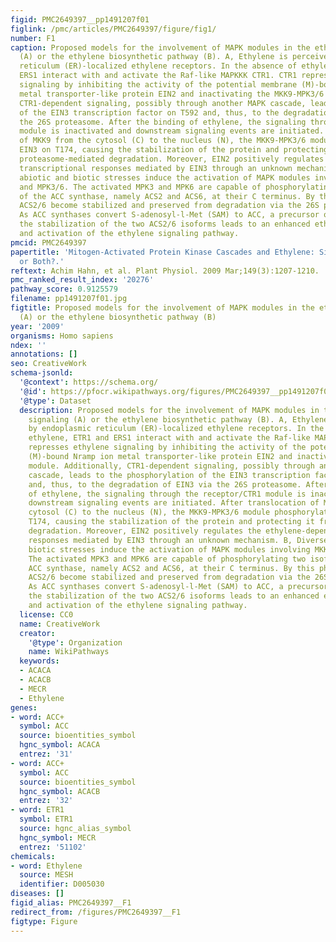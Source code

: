 ```yaml
---
figid: PMC2649397__pp1491207f01
figlink: /pmc/articles/PMC2649397/figure/fig1/
number: F1
caption: Proposed models for the involvement of MAPK modules in the ethylene signaling
  (A) or the ethylene biosynthetic pathway (B). A, Ethylene is perceived by endoplasmic
  reticulum (ER)-localized ethylene receptors. In the absence of ethylene, ETR1 and
  ERS1 interact with and activate the Raf-like MAPKKK CTR1. CTR1 represses ethylene
  signaling by inhibiting the activity of the potential membrane (M)-bound Nramp ion
  metal transporter-like protein EIN2 and inactivating the MKK9-MPK3/6 module. Additionally,
  CTR1-dependent signaling, possibly through another MAPK cascade, leads to the phosphorylation
  of the EIN3 transcription factor on T592 and, thus, to the degradation of EIN3 via
  the 26S proteasome. After the binding of ethylene, the signaling through the receptor/CTR1
  module is inactivated and downstream signaling events are initiated. After translocation
  of MKK9 from the cytosol (C) to the nucleus (N), the MKK9-MPK3/6 module phosphorylates
  EIN3 on T174, causing the stabilization of the protein and protecting it from 26S
  proteasome-mediated degradation. Moreover, EIN2 positively regulates the ethylene-dependent
  transcriptional responses mediated by EIN3 through an unknown mechanism. B, Diverse
  abiotic and biotic stresses induce the activation of MAPK modules involving MKK4/5/9
  and MPK3/6. The activated MPK3 and MPK6 are capable of phosphorylating two isoforms
  of the ACC synthase, namely ACS2 and ACS6, at their C terminus. By this phosphorylation,
  ACS2/6 become stabilized and preserved from degradation via the 26S proteasome.
  As ACC synthases convert S-adenosyl-l-Met (SAM) to ACC, a precursor of ethylene,
  the stabilization of the two ACS2/6 isoforms leads to an enhanced ethylene production
  and activation of the ethylene signaling pathway.
pmcid: PMC2649397
papertitle: 'Mitogen-Activated Protein Kinase Cascades and Ethylene: Signaling, Biosynthesis,
  or Both?.'
reftext: Achim Hahn, et al. Plant Physiol. 2009 Mar;149(3):1207-1210.
pmc_ranked_result_index: '20276'
pathway_score: 0.9125579
filename: pp1491207f01.jpg
figtitle: Proposed models for the involvement of MAPK modules in the ethylene signaling
  (A) or the ethylene biosynthetic pathway (B)
year: '2009'
organisms: Homo sapiens
ndex: ''
annotations: []
seo: CreativeWork
schema-jsonld:
  '@context': https://schema.org/
  '@id': https://pfocr.wikipathways.org/figures/PMC2649397__pp1491207f01.html
  '@type': Dataset
  description: Proposed models for the involvement of MAPK modules in the ethylene
    signaling (A) or the ethylene biosynthetic pathway (B). A, Ethylene is perceived
    by endoplasmic reticulum (ER)-localized ethylene receptors. In the absence of
    ethylene, ETR1 and ERS1 interact with and activate the Raf-like MAPKKK CTR1. CTR1
    represses ethylene signaling by inhibiting the activity of the potential membrane
    (M)-bound Nramp ion metal transporter-like protein EIN2 and inactivating the MKK9-MPK3/6
    module. Additionally, CTR1-dependent signaling, possibly through another MAPK
    cascade, leads to the phosphorylation of the EIN3 transcription factor on T592
    and, thus, to the degradation of EIN3 via the 26S proteasome. After the binding
    of ethylene, the signaling through the receptor/CTR1 module is inactivated and
    downstream signaling events are initiated. After translocation of MKK9 from the
    cytosol (C) to the nucleus (N), the MKK9-MPK3/6 module phosphorylates EIN3 on
    T174, causing the stabilization of the protein and protecting it from 26S proteasome-mediated
    degradation. Moreover, EIN2 positively regulates the ethylene-dependent transcriptional
    responses mediated by EIN3 through an unknown mechanism. B, Diverse abiotic and
    biotic stresses induce the activation of MAPK modules involving MKK4/5/9 and MPK3/6.
    The activated MPK3 and MPK6 are capable of phosphorylating two isoforms of the
    ACC synthase, namely ACS2 and ACS6, at their C terminus. By this phosphorylation,
    ACS2/6 become stabilized and preserved from degradation via the 26S proteasome.
    As ACC synthases convert S-adenosyl-l-Met (SAM) to ACC, a precursor of ethylene,
    the stabilization of the two ACS2/6 isoforms leads to an enhanced ethylene production
    and activation of the ethylene signaling pathway.
  license: CC0
  name: CreativeWork
  creator:
    '@type': Organization
    name: WikiPathways
  keywords:
  - ACACA
  - ACACB
  - MECR
  - Ethylene
genes:
- word: ACC+
  symbol: ACC
  source: bioentities_symbol
  hgnc_symbol: ACACA
  entrez: '31'
- word: ACC+
  symbol: ACC
  source: bioentities_symbol
  hgnc_symbol: ACACB
  entrez: '32'
- word: ETR1
  symbol: ETR1
  source: hgnc_alias_symbol
  hgnc_symbol: MECR
  entrez: '51102'
chemicals:
- word: Ethylene
  source: MESH
  identifier: D005030
diseases: []
figid_alias: PMC2649397__F1
redirect_from: /figures/PMC2649397__F1
figtype: Figure
---
```

